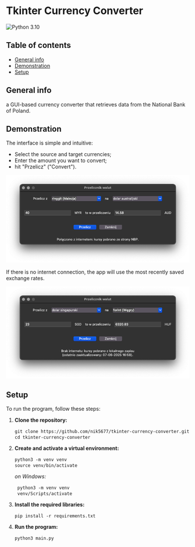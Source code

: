 # Tkinter Currency Converter
![Python 3.10](https://img.shields.io/badge/Python-3.10-blue?logo=python)

## Table of contents
* [General info](#general-info)
* [Demonstration](#demonstration)
* [Setup](#setup)

## General info
a GUI-based currency converter that retrieves data from the National Bank of Poland.

## Demonstration
The interface is simple and intuitive:
* Select the source and target currencies;
* Enter the amount you want to convert;
* hit "Przelicz" ("Convert").

<p style="text-align: center;">
  <img src="./screenshots/active.png" alt="screenshot"/>
</p>
If there is no internet connection, the app will use the most recently saved exchange rates.
<p style="text-align: center;">
  <img src="./screenshots/no-connection.png" alt="no connection screenshot" />
</p>

## Setup
To run the program, follow these steps:

1. **Clone the repository:**
    ```
    git clone https://github.com/nik5677/tkinter-currency-converter.git
    cd tkinter-currency-converter
    ```
2. **Create and activate a virtual environment:**
    ```
    python3 -m venv venv
    source venv/bin/activate
    ```
   *on Windows:*
   ```
    python3 -m venv venv
    venv/Scripts/activate
    ```
3. **Install the required libraries:**
    ```
    pip install -r requirements.txt
    ```
4. **Run the program:**
    ```
    python3 main.py
    ```